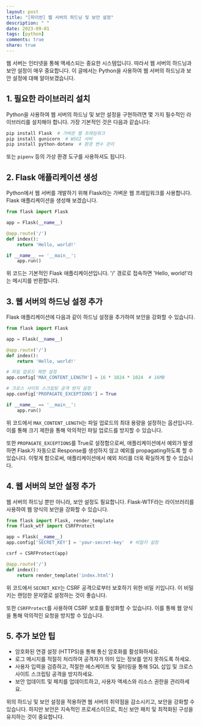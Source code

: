 ```yaml
---
layout: post
title: "[파이썬] 웹 서버의 하드닝 및 보안 설정"
description: " "
date: 2023-09-01
tags: [python]
comments: true
share: true
---
```


웹 서버는 인터넷을 통해 액세스되는 중요한 시스템입니다. 따라서 웹 서버의 하드닝과 보안 설정이 매우 중요합니다. 이 글에서는 Python을 사용하여 웹 서버의 하드닝과 보안 설정에 대해 알아보겠습니다.

## 1. 필요한 라이브러리 설치

Python을 사용하여 웹 서버의 하드닝 및 보안 설정을 구현하려면 몇 가지 필수적인 라이브러리를 설치해야 합니다. 가장 기본적인 것은 다음과 같습니다:

```python
pip install Flask  # 가벼운 웹 프레임워크
pip install gunicorn  # WSGI 서버
pip install python-dotenv  # 환경 변수 관리
```

또는 `pipenv` 등의 가상 환경 도구를 사용하셔도 됩니다.

## 2. Flask 애플리케이션 생성

Python에서 웹 서버를 개발하기 위해 Flask라는 가벼운 웹 프레임워크를 사용합니다. Flask 애플리케이션을 생성해 보겠습니다.

```python
from flask import Flask

app = Flask(__name__)

@app.route('/')
def index():
    return 'Hello, world!'

if __name__ == '__main__':
    app.run()
```

위 코드는 기본적인 Flask 애플리케이션입니다. '/' 경로로 접속하면 'Hello, world!'라는 메시지를 반환합니다. 

## 3. 웹 서버의 하드닝 설정 추가

Flask 애플리케이션에 다음과 같이 하드닝 설정을 추가하여 보안을 강화할 수 있습니다.

```python
from flask import Flask

app = Flask(__name__)

@app.route('/')
def index():
    return 'Hello, world!'

# 파일 업로드 제한 설정
app.config['MAX_CONTENT_LENGTH'] = 16 * 1024 * 1024  # 16MB

# 크로스 사이트 스크립팅 공격 방지 설정
app.config['PROPAGATE_EXCEPTIONS'] = True

if __name__ == '__main__':
    app.run()
```

위 코드에서 `MAX_CONTENT_LENGTH`는 파일 업로드의 최대 용량을 설정하는 옵션입니다. 이를 통해 크기 제한을 통해 악의적인 파일 업로드를 방지할 수 있습니다. 

또한 `PROPAGATE_EXCEPTIONS`를 True로 설정함으로써, 애플리케이션에서 예외가 발생하면 Flask가 자동으로 Response를 생성하지 않고 예외를 propagating하도록 할 수 있습니다. 이렇게 함으로써, 애플리케이션에서 예외 처리를 더욱 확실하게 할 수 있습니다.

## 4. 웹 서버의 보안 설정 추가

웹 서버의 하드닝 뿐만 아니라, 보안 설정도 필요합니다. Flask-WTF라는 라이브러리를 사용하여 웹 양식의 보안을 강화할 수 있습니다.

```python
from flask import Flask, render_template
from flask_wtf import CSRFProtect

app = Flask(__name__)
app.config['SECRET_KEY'] = 'your-secret-key'  # 비밀키 설정

csrf = CSRFProtect(app)

@app.route('/')
def index():
    return render_template('index.html')
```

위 코드에서 `SECRET_KEY`는 CSRF 공격으로부터 보호하기 위한 비밀 키입니다. 이 비밀 키는 랜덤한 문자열로 설정하는 것이 좋습니다.

또한 `CSRFProtect`를 사용하여 CSRF 보호를 활성화할 수 있습니다. 이를 통해 웹 양식을 통해 악의적인 요청을 방지할 수 있습니다.

## 5. 추가 보안 팁

- 암호화된 연결 설정 (HTTPS)을 통해 통신 암호화를 활성화하세요.
- 로그 메시지를 적절히 처리하여 공격자가 의미 있는 정보를 얻지 못하도록 하세요.
- 사용자 입력을 검증하고, 적절한 에스케이프 및 필터링을 통해 SQL 삽입 및 크로스 사이트 스크립팅 공격을 방지하세요.
- 보안 업데이트 및 패치를 업데이트하고, 사용자 액세스와 리소스 권한을 관리하세요.

위의 하드닝 및 보안 설정을 적용하면 웹 서버의 취약점을 감소시키고, 보안을 강화할 수 있습니다. 하지만 보안은 지속적인 프로세스이므로, 최신 보안 패치 및 최적화된 구성을 유지하는 것이 중요합니다.